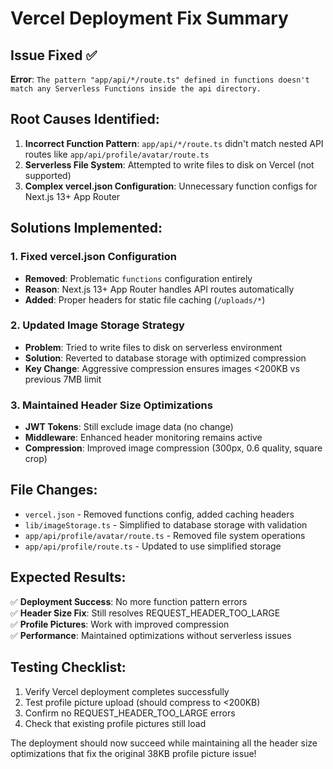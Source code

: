 # Vercel Deployment Fix Summary

## Issue Fixed ✅

**Error**: `The pattern "app/api/*/route.ts" defined in functions doesn't match any Serverless Functions inside the api directory.`

## Root Causes Identified:

1. **Incorrect Function Pattern**: `app/api/*/route.ts` didn't match nested API routes like `app/api/profile/avatar/route.ts`
2. **Serverless File System**: Attempted to write files to disk on Vercel (not supported)
3. **Complex vercel.json Configuration**: Unnecessary function configs for Next.js 13+ App Router

## Solutions Implemented:

### 1. Fixed vercel.json Configuration

- **Removed**: Problematic `functions` configuration entirely
- **Reason**: Next.js 13+ App Router handles API routes automatically
- **Added**: Proper headers for static file caching (`/uploads/*`)

### 2. Updated Image Storage Strategy

- **Problem**: Tried to write files to disk on serverless environment
- **Solution**: Reverted to database storage with optimized compression
- **Key Change**: Aggressive compression ensures images <200KB vs previous 7MB limit

### 3. Maintained Header Size Optimizations

- **JWT Tokens**: Still exclude image data (no change)
- **Middleware**: Enhanced header monitoring remains active
- **Compression**: Improved image compression (300px, 0.6 quality, square crop)

## File Changes:

- `vercel.json` - Removed functions config, added caching headers
- `lib/imageStorage.ts` - Simplified to database storage with validation
- `app/api/profile/avatar/route.ts` - Removed file system operations
- `app/api/profile/route.ts` - Updated to use simplified storage

## Expected Results:

✅ **Deployment Success**: No more function pattern errors  
✅ **Header Size Fix**: Still resolves REQUEST_HEADER_TOO_LARGE  
✅ **Profile Pictures**: Work with improved compression  
✅ **Performance**: Maintained optimizations without serverless issues

## Testing Checklist:

1. Verify Vercel deployment completes successfully
2. Test profile picture upload (should compress to <200KB)
3. Confirm no REQUEST_HEADER_TOO_LARGE errors
4. Check that existing profile pictures still load

The deployment should now succeed while maintaining all the header size optimizations that fix the original 38KB profile picture issue!
